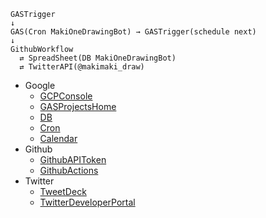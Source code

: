 ```
GASTrigger
↓
GAS(Cron MakiOneDrawingBot) → GASTrigger(schedule next)
↓
GithubWorkflow
  ⇄ SpreadSheet(DB MakiOneDrawingBot)
  ⇄ TwitterAPI(@makimaki_draw)
```

- Google
  - [GCPConsole](https://console.cloud.google.com/iam-admin/serviceaccounts/details/116370453942115831918;edit=true?previousPage=%2Fapis%2Fcredentials%3Fauthuser%3D1%26project%3Dmakionedrawingbot&authuser=1&project=makionedrawingbot)
  - [GASProjectsHome](https://script.google.com/u/1/home)
  - [DB](https://docs.google.com/spreadsheets/d/1Un15MnW9Z2ChwSdsxdAVw495uSmJN4jBHngcBpYxo_0/edit#gid=1297766856)
  - [Cron](https://script.google.com/u/1/home/projects/1KkhWQBIWylJvgWIZAi-XM_i3vdexD6QiJZ8fY5Kelk66cqf00dZPlBnX/edit)
  - [Calendar](https://calendar.google.com/calendar/u/1?cid=MjIzMjZtYmcxY2JkODhiaTVzN2U5Y2tsYmdAZ3JvdXAuY2FsZW5kYXIuZ29vZ2xlLmNvbQ)
- Github
  - [GithubAPIToken](https://github.com/settings/tokens)
  - [GithubActions](https://github.com/wallstudio/MakiOneDrawingBot/actions)
- Twitter
  - [TweetDeck](https://tweetdeck.twitter.com/)
  - [TwitterDeveloperPortal](https://developer.twitter.com/en/portal/dashboard)
